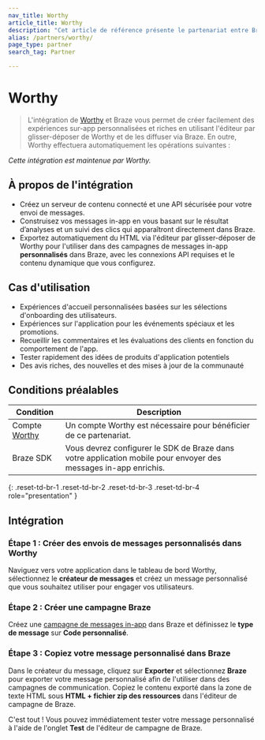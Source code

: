 ```yaml
---
nav_title: Worthy
article_title: Worthy
description: "Cet article de référence présente le partenariat entre Braze et Worthy, une plateforme de personnalisation des messages qui vous permet de créer des expériences in-app riches et personnalisées et de les diffuser via Braze."
alias: /partners/worthy/
page_type: partner
search_tag: Partner

---
```


# Worthy

> L'intégration de [Worthy](https://worthy.ai/) et Braze vous permet de créer facilement des expériences sur-app personnalisées et riches en utilisant l'éditeur par glisser-déposer de Worthy et de les diffuser via Braze. En outre, Worthy effectuera automatiquement les opérations suivantes :

_Cette intégration est maintenue par Worthy._

## À propos de l'intégration

- Créez un serveur de contenu connecté et une API sécurisée pour votre envoi de messages.
- Construisez vos messages in-app en vous basant sur le résultat d’analyses et un suivi des clics qui apparaîtront directement dans Braze.
- Exportez automatiquement du HTML via l'éditeur par glisser-déposer de Worthy pour l'utiliser dans des campagnes de messages in-app **personnalisés** dans Braze, avec les connexions API requises et le contenu dynamique que vous configurez.

## Cas d'utilisation

- Expériences d'accueil personnalisées basées sur les sélections d'onboarding des utilisateurs.
- Expériences sur l'application pour les événements spéciaux et les promotions.
- Recueillir les commentaires et les évaluations des clients en fonction du comportement de l'app.
- Tester rapidement des idées de produits d'application potentiels
- Des avis riches, des nouvelles et des mises à jour de la communauté

## Conditions préalables

| Condition | Description |
| --- | --- |
| Compte [Worthy](https://worthy.ai/) | Un compte Worthy est nécessaire pour bénéficier de ce partenariat. |
| Braze SDK | Vous devrez configurer le SDK de Braze dans votre application mobile pour envoyer des messages in-app enrichis. |
{: .reset-td-br-1 .reset-td-br-2 .reset-td-br-3 .reset-td-br-4 role="presentation" }

## Intégration

### Étape 1 : Créer des envois de messages personnalisés dans Worthy

Naviguez vers votre application dans le tableau de bord Worthy, sélectionnez le **créateur de messages** et créez un message personnalisé que vous souhaitez utiliser pour engager vos utilisateurs.

### Étape 2 : Créer une campagne Braze

Créez une [campagne de messages in-app]({{site.baseurl}}/user_guide/message_building_by_channel/in-app_messages/traditional/create/) dans Braze et définissez le **type de message** sur **Code personnalisé**.

### Étape 3 : Copiez votre message personnalisé dans Braze

Dans le créateur du message, cliquez sur **Exporter** et sélectionnez **Braze** pour exporter votre message personnalisé afin de l'utiliser dans des campagnes de communication. Copiez le contenu exporté dans la zone de texte HTML sous **HTML + fichier zip des ressources** dans l'éditeur de campagne de Braze.

C'est tout ! Vous pouvez immédiatement tester votre message personnalisé à l'aide de l'onglet **Test** de l'éditeur de campagne de Braze. 

